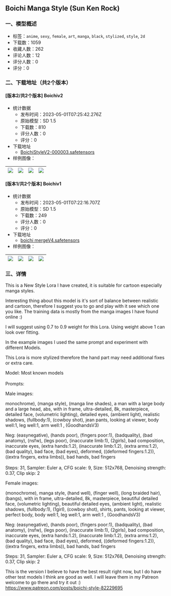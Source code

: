 ## Boichi Manga Style (Sun Ken Rock) 
### 一、模型概述

- 标签：`anime`, `sexy`, `female`, `art`, `manga`, `black`, `stylized`, `style`, `2d`
- 下载数：1059
- 收藏人数：262
- 评论人数：12
- 评分人数：0
- 评分：0

### 二、下载地址（共2个版本）

#### [版本2/共2个版本] Boichiv2

- 统计数据
  - 发布时间：2023-05-01T07:25:42.276Z
  - 原始模型：SD 1.5
  - 下载数：810
  - 评分人数：0
  - 评分：0
- 下载地址
  - [BoichiStyleV2-000003.safetensors](https://civitai.com/api/download/models/59538)
- 样例图像：

| <img src="https://image.civitai.com/xG1nkqKTMzGDvpLrqFT7WA/67db1ef7-338e-4610-1548-d2a8acbe7400/width=450/649498.jpeg" /> | <img src="https://image.civitai.com/xG1nkqKTMzGDvpLrqFT7WA/272bdf9e-9c36-4b09-69f0-cb20630dc200/width=450/649497.jpeg" /> | <img src="https://image.civitai.com/xG1nkqKTMzGDvpLrqFT7WA/4413afae-4334-4da6-e1c8-e0def8448c00/width=450/649502.jpeg" /> | <img src="https://image.civitai.com/xG1nkqKTMzGDvpLrqFT7WA/b2ba77fb-003d-4e73-f55e-c6a9ea990100/width=450/649501.jpeg" /> |
| ---- | ---- | ---- | ---- |

#### [版本1/共2个版本] Boichiv1

- 统计数据
  - 发布时间：2023-05-01T07:22:16.707Z
  - 原始模型：SD 1.5
  - 下载数：249
  - 评分人数：0
  - 评分：0
- 下载地址
  - [boichi mergeV4.safetensors](https://civitai.com/api/download/models/58061)
- 样例图像：

| <img src="https://image.civitai.com/xG1nkqKTMzGDvpLrqFT7WA/eb68ce48-4e5f-4ea5-be60-2e1314a4cf00/width=450/631390.jpeg" /> | <img src="https://image.civitai.com/xG1nkqKTMzGDvpLrqFT7WA/2da95a04-8456-4b10-da4e-9f3ccbf1bd00/width=450/631388.jpeg" /> | <img src="https://image.civitai.com/xG1nkqKTMzGDvpLrqFT7WA/764fb3fe-e3e3-47a7-fc38-ee0ec59e1900/width=450/631386.jpeg" /> | <img src="https://image.civitai.com/xG1nkqKTMzGDvpLrqFT7WA/f57a6321-415c-46c4-4248-ca9f6294ae00/width=450/631389.jpeg" /> |
| ---- | ---- | ---- | ---- |


### 三、详情
<p>This is a New Style Lora I have created, it is suitable for cartoon especially manga styles.</p><p>Interesting thing about this model is it's sort of balance between realistic and cartoon, therefore I suggest you to go and play with it see which one you like. The training data is mostly from the manga images I have found online :)</p><p>I will suggest using 0.7 to 0.9 weight for this Lora. Using weight above 1 can look over fitting.</p><p>In the example images I used the same prompt and experiment with different Models.</p><p>This Lora is more stylized therefore the hand part may need additional fixes or extra care.</p><p></p><p>Model: Most known models<br /><br />Prompts:</p><p>Male images:</p><p>monochrome), (manga style), (manga line shades), a man with a large body and a large head, abs, with in frame, ultra-detailed, 8k, masterpiece, detailed face, (volumetric lighting), detailed eyes, (ambient light), realistic shadows, (fullbody:1), (cowboy shot), jean pants, looking at viewer, body well:1, leg well:1, arm well:1 , (GoodhandsV3)</p><p>Neg: (easynegative), (hands poor), (fingers poor:1), (badquality), (bad anatomy), (nsfw), (legs poor), (inaccurate limb:1), (2girls), bad composition, inaccurate eyes, (extra hands:1.2), (inaccurate limb:1.2), (extra arms:1.2), (bad quality), bad face, (bad eyes), deformed, ((deformed fingers:1.2)), ((extra fingers, extra limbs)), bad hands, bad fingers<br /><br />Steps: 31, Sampler: Euler a, CFG scale: 9, Size: 512x768, Denoising strength: 0.37, Clip skip: 2</p><p></p><p>Female images:</p><p>(monochrome), manga style, (hand well), (finger well), (long braided hair), (bangs), with in frame, ultra-detailed, 8k, masterpiece, beautiful detailed face, (volumetric lighting), beautiful detailed eyes, (ambient light), realistic shadows, (fullbody:1), (1girl), (cowboy shot), shirts, pants, looking at viewer, perfect body, body well:1, leg well:1, arm well:1 , (GoodhandsV3)</p><p></p><p>Neg: (easynegative), (hands poor), (fingers poor:1), (badquality), (bad anatomy), (nsfw), (legs poor), (inaccurate limb:1), (2girls), bad composition, inaccurate eyes, (extra hands:1.2), (inaccurate limb:1.2), (extra arms:1.2), (bad quality), bad face, (bad eyes), deformed, ((deformed fingers:1.2)), ((extra fingers, extra limbs)), bad hands, bad fingers</p><p></p><p>Steps: 31, Sampler: Euler a, CFG scale: 9, Size: 512x768, Denoising strength: 0.37, Clip skip: 2</p><p></p><p>This is the version I believe to have the best result right now, but I do have other test models I think are good as well. I will leave them in my Patreon welcome to go there and try it out :) <br /><a target="_blank" rel="ugc" href="https://www.patreon.com/posts/boichi-style-82229695">https://www.patreon.com/posts/boichi-style-82229695</a></p>